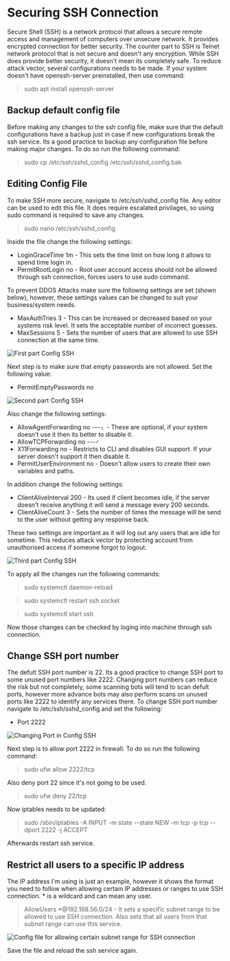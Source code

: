 # Securing SSH Connection
Secure Shell (SSH) is a network protocol that allows a secure remote access and management of computers over unsecure network. It provides encrypted connection for better security. The counter part to SSH is Telnet network protocol that is not secure and doesn't any encryption. While SSH does provide better security, it doesn't mean its completely safe. To reduce attack vector, several configurations needs to be made. If your system doesn't have openssh-server preinstalled, then use command:
> sudo apt install openssh-server

## Backup default config file
Before making any changes to the ssh config file, make sure that the default configurations have a backup just in case if new configurations break the ssh service. Its a good practice to backup any configuration file before making major changes. To do so run the following command:
> sudo cp /etc/ssh/sshd_config /etc/ssh/sshd_config.bak

## Editing Config File
To make SSH more secure, navigate to /etc/ssh/sshd_config file. Any editor can be used to edit this file. It does require escalated privilages, so using sudo command is required to save any changes.
> sudo nano /etc/ssh/sshd_config

Inside the file change the following settings:
* LoginGraceTime 1m - This sets the time limit on how long it allows to spend time login in.
* PermitRootLogin no - Root user account access should not be allowed through ssh connection, forces users to use sudo command.

To prevent DDOS Attacks make sure the following settings are set (shown below), however, these settings values can be changed to suit your business/system needs.
* MaxAuthTries 3 - This can be increased or decreased based on your systems risk level. It sets the acceptable number of incorrect guesses.
* MaxSessions 5 - Sets the number of users that are allowed to use SSH connection at the same time.

![First part Config SSH]()

Next step is to make sure that empty passwords are not allowed. Set the following value:
* PermitEmptyPasswords no

![Second part Config SSH]()

Also change the following settings:
* AllowAgentForwarding no ---⌍ - These are optional, if your system doesn't use it then its better to disable it.
* AllowTCPForwarding no   ---⌏
* X11Forwarding no - Restricts to CLI and disables GUI support. If your server doesn't support it then disable it. 
* PermitUserEnvironment no - Doesn't allow users to create their own variables and paths.

In addition change the following settings:
* ClientAliveInterval 200 - Its used if client becomes idle, if the server doesn't receive anything it will send a message every 200 seconds. 
* ClientAliveCount 3 - Sets the number of times the message will be send to the user without getting any response back.

These two settings are important as it will log out any users that are idle for sometime. This reduces attack vector by protecting account from unauthorised access if someone forgot to logout.

![Third part Config SSH]()

To apply all the changes run the following commands:
> sudo systemctl daemon-reload

> sudo systemctl restart ssh.socket

> sudo systemctl start ssh

Now those changes can be checked by loging into machine through ssh connection.

## Change SSH port number
The defult SSH port number is 22. Its a good practice to change SSH port to some unused port numbers like 2222. Changing port numbers can reduce the risk but not completely, some scanning bots will tend to scan defult ports, however more advance bots may also perform scans on unused ports like 2222 to identify any services there. To change SSH port number navigate to /etc/ssh/sshd_config and set the following:
* Port 2222

![Changing Port in Config SSH]()

Next step is to allow port 2222 in firewall. To do so run the following command:
> sudo ufw allow 2222/tcp

Also deny port 22 since it's not going to be used.
> sudo ufw deny 22/tcp

Now iptables needs to be updated:
> sudo /sbin/iptables -A INPUT -m state --state NEW -m tcp -p tcp --dport 2222 -j ACCEPT

Afterwards restart ssh service.

## Restrict all users to a specific IP address
The IP address I'm using is just an example, however it shows the format you need to follow when allowing certain IP addresses or ranges to use SSH connection. * is a wildcard and can mean any user.
> AllowUsers *@192.168.56.0/24 - It sets a specific subnet range to be allowed to use SSH connection. Also sets that all users from that subnet range can use this service.

![Config file for allowing certain subnet range for SSH connection]()

Save the file and reload the ssh service again.
